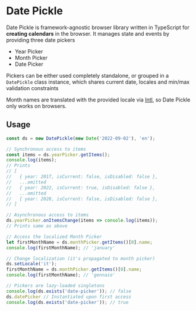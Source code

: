 # Date Pickle

Date Pickle is framework-agnostic browser library written in TypeScript for **creating calendars** in the browser. It manages state and events by providing three date pickers

- Year Picker
- Month Picker
- Date Picker

Pickers can be either used completely standalone, or grouped in a `DatePickle` class instance, which shares current date, locales and min/max validation constraints

Month names are translated with the provided locale via [Intl](https://developer.mozilla.org/en-US/docs/Web/JavaScript/Reference/Global_Objects/Intl), so Date Pickle only works on browsers.

## Usage

```ts
const ds = new DatePickle(new Date('2022-09-02'), 'en');

// Synchronous access to items
const items = ds.yearPicker.getItems();
console.log(items);
// Prints
// [
//   { year: 2017, isCurrent: false, isDisabled: false },
//   ...omitted
//   { year: 2022, isCurrent: true, isDisabled: false },
//   ...omitted
//   { year: 2028, isCurrent: false, isDisabled: false },
// ]

// Asynchronous access to items
ds.yearPicker.onItemsChange(items => console.log(items));
// Prints same as above

// Access the localized Month Picker
let firstMonthName = ds.monthPicker.getItems()[0].name;
console.log(firstMonthName); // 'january'

// Change localization (it's propagated to month picker)
ds.setLocale('it');
firstMonthName = ds.monthPicker.getItems()[0].name;
console.log(firstMonthName); // 'gennaio'

// Pickers are lazy-loaded singletons
console.log(ds.exists('date-picker')); // false
ds.datePicker // Instantiated upon first access
console.log(ds.exists('date-picker')); // true
```
